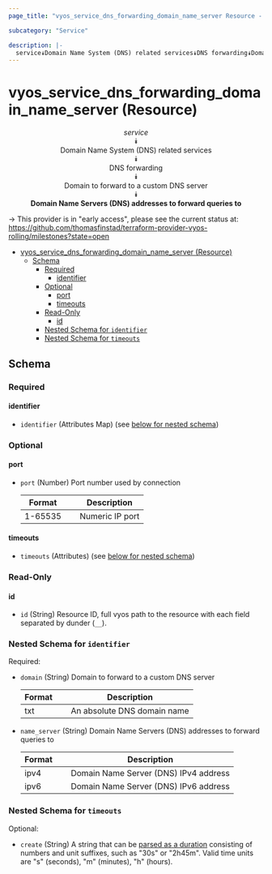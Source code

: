 ```yaml
---
page_title: "vyos_service_dns_forwarding_domain_name_server Resource - vyos"

subcategory: "Service"

description: |-
  service⯯Domain Name System (DNS) related services⯯DNS forwarding⯯Domain to forward to a custom DNS server⯯Domain Name Servers (DNS) addresses to forward queries to
---
```


# vyos_service_dns_forwarding_domain_name_server (Resource)
<center>

*service*  
⯯  
Domain Name System (DNS) related services  
⯯  
DNS forwarding  
⯯  
Domain to forward to a custom DNS server  
⯯  
**Domain Name Servers (DNS) addresses to forward queries to**


</center>

-> This provider is in "early access", please see the current status at: https://github.com/thomasfinstad/terraform-provider-vyos-rolling/milestones?state=open

<!--TOC-->

- [vyos_service_dns_forwarding_domain_name_server (Resource)](#vyos_service_dns_forwarding_domain_name_server-resource)
  - [Schema](#schema)
    - [Required](#required)
      - [identifier](#identifier)
    - [Optional](#optional)
      - [port](#port)
      - [timeouts](#timeouts)
    - [Read-Only](#read-only)
      - [id](#id)
    - [Nested Schema for `identifier`](#nested-schema-for-identifier)
    - [Nested Schema for `timeouts`](#nested-schema-for-timeouts)

<!--TOC-->

<!-- schema generated by tfplugindocs -->
## Schema

### Required

#### identifier
- `identifier` (Attributes Map) (see [below for nested schema](#nestedatt--identifier))

### Optional

#### port
- `port` (Number) Port number used by connection

    |  Format   &emsp;|  Description      |
    |-----------|-------------------|
    |  1-65535  &emsp;|  Numeric IP port  |
#### timeouts
- `timeouts` (Attributes) (see [below for nested schema](#nestedatt--timeouts))

### Read-Only

#### id
- `id` (String) Resource ID, full vyos path to the resource with each field separated by dunder (`__`).

<a id="nestedatt--identifier"></a>
### Nested Schema for `identifier`

Required:

- `domain` (String) Domain to forward to a custom DNS server

    |  Format  &emsp;|  Description                  |
    |----------|-------------------------------|
    |  txt     &emsp;|  An absolute DNS domain name  |
- `name_server` (String) Domain Name Servers (DNS) addresses to forward queries to

    |  Format  &emsp;|  Description                            |
    |----------|-----------------------------------------|
    |  ipv4    &emsp;|  Domain Name Server (DNS) IPv4 address  |
    |  ipv6    &emsp;|  Domain Name Server (DNS) IPv6 address  |


<a id="nestedatt--timeouts"></a>
### Nested Schema for `timeouts`

Optional:

- `create` (String) A string that can be [parsed as a duration](https://pkg.go.dev/time#ParseDuration) consisting of numbers and unit suffixes, such as &#34;30s&#34; or &#34;2h45m&#34;. Valid time units are &#34;s&#34; (seconds), &#34;m&#34; (minutes), &#34;h&#34; (hours).
